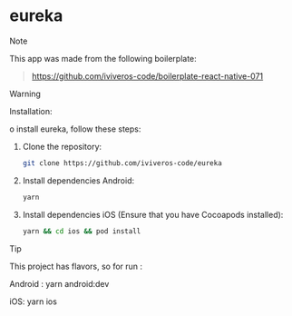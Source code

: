 # eureka

> [!NOTE]
> This app was made from the following boilerplate:

> https://github.com/iviveros-code/boilerplate-react-native-071

> [!WARNING]
> Installation:

o install eureka, follow these steps:

1. Clone the repository:
   ```bash
   git clone https://github.com/iviveros-code/eureka

2. Install dependencies Android:
   ```bash
   yarn 
3. Install dependencies iOS (Ensure that you have Cocoapods installed):
   ```bash
   yarn && cd ios && pod install   


> [!TIP]
> This project has flavors,  so for run :

Android : yarn android:dev

iOS: yarn ios



